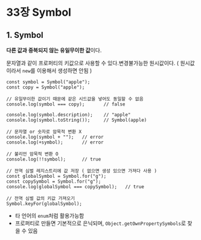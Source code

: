 # 33장 Symbol

## **1. Symbol**

**다른 값과 중복되지 않는 유일무이한 값**이다.

문자열과 같이 프로퍼티의 키값으로 사용할 수 있다.변경불가능한 원시값이다. ( 원시값이라서 `new`를 이용해서 생성하면 안됨 )

```
const symbol = Symbol("apple");
const copy = Symbol("apple");

// 유일무이한 값이기 때문에 같은 시드값을 넣어도 동일할 수 없음
console.log(symbol === copy);		// false

console.log(symbol.description);	// "apple"
console.log(symbol.toString());		// Symbol(apple)

// 문자열 or 숫자로 암묵적 변환 X
console.log(symbol + "");	// error
console.log(+symbol);		// error

// 불리언 암묵적 변환 O
console.log(!!symbol);		// true

// 전역 심벌 레지스트리에 값 저장 ( 없으면 생성 있으면 가져다 사용 )
const globalSymbol = Symbol.for("g");
const copySymbol = Symbol.for("g");
console.log(globalSymbol === copySymbol);	// true

// 전역 심벌 값의 키값 가져오기
Symbol.keyFor(globalSymbol);
```

- 타 언어의 `enum`처럼 활용가능함
- 프로퍼티로 만들면 기본적으로 은닉되며, `Object.getOwnPropertySymbols`로 찾을 수 있음

